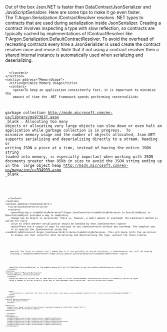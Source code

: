 <?xml version="1.0" encoding="utf-8"?>
<topic id="Performance" revisionNumber="1">
  <developerConceptualDocument xmlns="http://ddue.schemas.microsoft.com/authoring/2003/5" xmlns:xlink="http://www.w3.org/1999/xlink">
    <introduction>
      <para>Out of the box Json.NET is faster than DataContractJsonSerializer and JavaScriptSerializer.
      Here are some tips to make it go even faster.</para>
      <autoOutline lead="none" excludeRelatedTopics="true" />
    </introduction>
    <section address="ReuseContractResolver">
      <title>Reuse Contract Resolver</title>
      <content>
        <para>The <codeEntityReference>T:Argon.Serialization.IContractResolver</codeEntityReference> resolves .NET types to contracts that are used during serialization inside JsonSerializer.
        Creating a contract involves inspecting a type with slow reflection, so contracts are typically
        cached by implementations of IContractResolver like <codeEntityReference>T:Argon.Serialization.DefaultContractResolver</codeEntityReference>.</para>
        <para>To avoid the overhead of recreating contracts every time a JsonSerializer is used create the contract resolver once and reuse it.
        Note that if not using a contract resolver then a shared internal instance is automatically used when serializing and deserializing.
        </para>

<code lang="cs" source="..\Src\Tests\Documentation\PerformanceTests.cs" region="ReuseContractResolver" title="Reuse ContractResolver" />
        
      </content>
    </section>
    <section address="MemoryUsage">
      <title>Optimize Memory Usage</title>
      <content>
        <para>To keep an application consistently fast, it is important to minimize the
        amount of time the .NET framework spends performing <externalLink>
<linkText>garbage collection</linkText>
<linkUri>http://msdn.microsoft.com/en-us/library/ms973837.aspx</linkUri>
<linkTarget>_blank</linkTarget>
</externalLink>.
        Allocating too many objects or allocating very large objects can slow down or even
        halt an application while garbage collection is in progress.
        </para>
        <para>To minimize memory usage and the number of objects allocated, Json.NET supports
        serializing and deserializing directly to a stream. Reading or writing JSON a piece at a time, instead of having
        the entire JSON string loaded into memory, is especially important when working with JSON
        documents greater than 85kb in size to avoid the JSON string ending up in the <externalLink>
<linkText>large object heap</linkText>
<linkUri>http://msdn.microsoft.com/en-us/magazine/cc534993.aspx</linkUri>
<linkTarget>_blank</linkTarget>
</externalLink>.</para>

<code lang="cs" source="..\Src\Tests\Documentation\PerformanceTests.cs" region="DeserializeString" title="Deserialize String" />
<code lang="cs" source="..\Src\Tests\Documentation\PerformanceTests.cs" region="DeserializeStream" title="Deserialize Stream" />
        
      </content>
    </section>
    <section address="JsonConverters">
      <title>JsonConverters</title>
      <content>
        <para>Passing a <codeEntityReference>T:Argon.JsonConverter</codeEntityReference> to SerializeObject or DeserializeObject provides a way to completely
        change how an object is serialized. There is, however, a small amount of overhead; the CanConvert method is called for every
        value to check whether serialization should be handled by that JsonConverter.</para>
        <para>There are a couple of ways to continue to use JsonConverters without any overhead. The simplest way
        is to specify the JsonConverter using the <codeEntityReference>T:Argon.JsonConverterAttribute</codeEntityReference>. This attribute tells the serializer
        to always use that converter when serializing and deserializing the type, without the check.</para>

<code lang="cs" source="..\Src\Tests\Documentation\PerformanceTests.cs" region="JsonConverterAttribute" title="Use JsonConverter with JsonConverterAttribute" />

        <para>If the class to convert isn't owned and is it nor possible to use an attribute, a JsonConverter can still be used by
        creating a <codeEntityReference>T:Argon.Serialization.IContractResolver</codeEntityReference>.</para>
        
<code lang="cs" source="..\Src\Tests\Documentation\PerformanceTests.cs" region="JsonConverterContractResolver" title="Use JsonConverter with IContractResolver" />

        <para>The IContractResolver in the example above will set all DateTimes to use the JavaScriptDateConverter.</para>        
      </content>
    </section>
    <section address="ManuallySerialize">
      <title>Manually Serialize</title>
      <content>
        <para>The absolute fastest way to read and write JSON is to use JsonTextReader/JsonTextWriter directly to manually serialize types.
        Using a reader or writer directly skips any of the overhead from a serializer, such as reflection.</para>
        
<code lang="cs" source="..\Src\Tests\Documentation\PerformanceTests.cs" region="ReaderWriter" title="Manually serialize using JsonTextWriter" />

        <para>
          If performance is important, then this is the best choice. More about using JsonReader/JsonWriter here: <link xlink:href="ReadingWritingJSON" />
        </para>
      </content>
    </section>
    <section address="Benchmarks">
      <title>Benchmarks</title>
      <content>
        
	<mediaLink>
      <image class="image" xlink:href="performance" mimeType="image/png" width="643" height="345" />
      <summary>Json.NET Performance</summary>
	</mediaLink>
        
      </content>
    </section>
    <relatedTopics>
      <codeEntityReference>T:Argon.JsonSerializer</codeEntityReference>
      <codeEntityReference>T:Argon.JsonConverter</codeEntityReference>
      <codeEntityReference>T:Argon.JsonConverterAttribute</codeEntityReference>
      <codeEntityReference>T:Argon.JsonTextWriter</codeEntityReference>
      <codeEntityReference>T:Argon.JsonTextReader</codeEntityReference>
    </relatedTopics>
  </developerConceptualDocument>
</topic>
